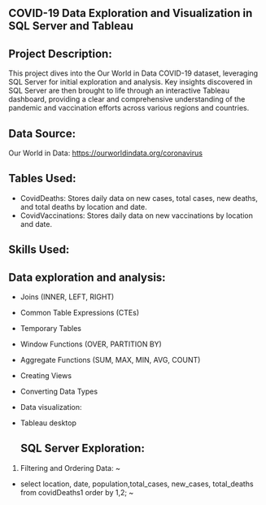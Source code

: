 ## COVID-19 Data Exploration and Visualization in SQL Server and Tableau

## Project Description:

This project dives into the Our World in Data COVID-19 dataset, leveraging SQL Server for initial exploration and analysis. Key insights discovered in SQL Server are then brought to life through an interactive Tableau dashboard, providing a clear and comprehensive understanding of the pandemic and vaccination efforts across various regions and countries.

## Data Source:

Our World in Data: https://ourworldindata.org/coronavirus

## Tables Used:

- CovidDeaths: Stores daily data on new cases, total cases, new deaths, and total deaths by location and date.
- CovidVaccinations: Stores daily data on new vaccinations by location and date.

##  Skills Used:

## Data exploration and analysis:
- Joins (INNER, LEFT, RIGHT)
- Common Table Expressions (CTEs)
- Temporary Tables
- Window Functions (OVER, PARTITION BY)
- Aggregate Functions (SUM, MAX, MIN, AVG, COUNT)
- Creating Views
- Converting Data Types
- Data visualization:
- Tableau desktop

  ## SQL Server Exploration:

1. Filtering and Ordering Data:
~
- select location, date, population,total_cases, new_cases, total_deaths from covidDeaths1 order by 1,2;
~

  

